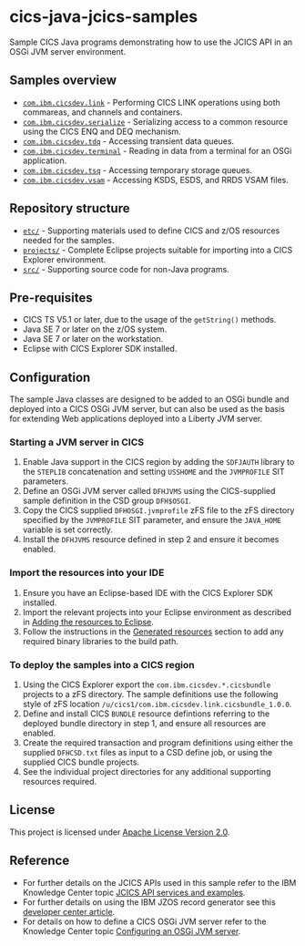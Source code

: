 # cics-java-jcics-samples

Sample CICS Java programs demonstrating how to use the JCICS API in an OSGi JVM server environment.

## Samples overview

* [`com.ibm.cicsdev.link`](projects/com.ibm.cicsdev.link) - Performing CICS LINK operations using both commareas, and channels and containers.
* [`com.ibm.cicsdev.serialize`](projects/com.ibm.cicsdev.serialize) - Serializing access to a common resource using the CICS ENQ and DEQ mechanism.
* [`com.ibm.cicsdev.tdq`](projects/com.ibm.cicsdev.tdq) - Accessing transient data queues.
* [`com.ibm.cicsdev.terminal`](projects/com.ibm.cicsdev.terminal) - Reading in data from a terminal for an OSGi application.
* [`com.ibm.cicsdev.tsq`](projects/com.ibm.cicsdev.tsq) - Accessing temporary storage queues.
* [`com.ibm.cicsdev.vsam`](projects/com.ibm.cicsdev.vsam) - Accessing KSDS, ESDS, and RRDS VSAM files.

## Repository structure

* [`etc/`](etc) - Supporting materials used to define CICS and z/OS resources needed for the samples.
* [`projects/`](projects) - Complete Eclipse projects suitable for importing into a CICS Explorer environment.
* [`src/`](src) - Supporting source code for non-Java programs.

## Pre-requisites

* CICS TS V5.1 or later, due to the usage of the `getString()` methods.
* Java SE 7 or later on the z/OS system.
* Java SE 7 or later on the workstation.
* Eclipse with CICS Explorer SDK installed.
 
## Configuration

The sample Java classes are designed to be added to an OSGi bundle and deployed into a CICS OSGi JVM server, but can also be used as the basis for extending Web applications deployed into a Liberty JVM server. 

### Starting a JVM server in CICS

1. Enable Java support in the CICS region by adding the `SDFJAUTH` library to the `STEPLIB` concatenation and setting `USSHOME` and the `JVMPROFILE` SIT parameters.
1. Define an OSGi JVM server called `DFHJVMS` using the CICS-supplied sample definition in the CSD group `DFH$OSGI`.
1. Copy the CICS supplied `DFHOSGI.jvmprofile` zFS file to the zFS directory specified by the `JVMPROFILE` SIT parameter, and ensure the `JAVA_HOME` variable is set correctly.
1. Install the `DFHJVMS` resource defined in step 2 and ensure it becomes enabled.


### Import the resources into your IDE

1. Ensure you have an Eclipse-based IDE with the CICS Explorer SDK installed.
1. Import the relevant projects into your Eclipse environment as described in [Adding the resources to Eclipse](/projects#adding-the-resources-to-eclipse).
1. Follow the instructions in the [Generated resources](/projects#generated-resources) section to add any required binary libraries to the build path.


### To deploy the samples into a CICS region 

1. Using the CICS Explorer export the `com.ibm.cicsdev.*.cicsbundle` projects to a zFS directory. The sample definitions use the following style of zFS location `/u/cics1/com.ibm.cicsdev.link.cicsbundle_1.0.0`.
1. Define and install CICS `BUNDLE` resource defintions referring to the deployed bundle directory in step 1, and ensure all resources are enabled. 
1. Create the required transaction and program definitions using either the supplied `DFHCSD.txt` files as input to a CSD define job, or using the supplied CICS bundle projects.
1. See the individual project directories for any additional supporting resources required.
 
## License

This project is licensed under [Apache License Version 2.0](LICENSE).  

## Reference

* For further details on the JCICS APIs used in this sample refer to the IBM Knowledge Center topic [JCICS API services and examples](https://www.ibm.com/support/knowledgecenter/SSGMCP_5.6.0/applications/developing/java/dfhpjla.html).
* For further details on using the IBM JZOS record generator see this [developer center article](https://developer.ibm.com/cics/2016/05/12/java-cics-using-ibmjzos/).
* For details on how to define a CICS OSGi JVM server refer to the Knowledge Center topic [Configuring an OSGi JVM server](https://www.ibm.com/support/knowledgecenter/SSGMCP_5.6.0/configuring/java/config_jvmserver_app.html).
